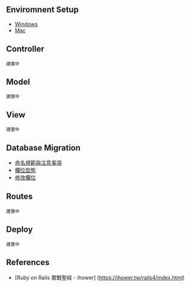 Enviromnent Setup
-----------------

- [Windows](windows_setup.md)
- [Mac](mac_setup.md)

Controller
----------

`建置中`

Model
-----

`建置中`

View
----

`建置中`

Database Migration
------------------

- [命名規範與注意事項](dbm_precautions.md)
- [欄位型態](dbm_column_types.md)
- [修改欄位](dbm_columns.md)

Routes
------

`建置中`

Deploy
------

`建置中`

References
----------

- [Ruby on Rails 實戰聖經 - ihower] (https://ihower.tw/rails4/index.html)
